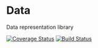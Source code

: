 # Data
Data representation library

[![Coverage Status](https://coveralls.io/repos/PHPixie/Slice/badge.svg?branch=master)](https://coveralls.io/r/PHPixie/Slice?branch=master)
[![Build Status](https://travis-ci.org/PHPixie/Slice.svg?branch=master)](https://travis-ci.org/PHPixie/Slice)

